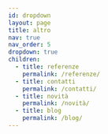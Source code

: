 ```yaml
---
id: dropdown
layout: page
title: altro
nav: true
nav_order: 5
dropdown: true
children:
  - title: referenze
    permalink: /referenze/
  - title: contatti
    permalink: /contatti/
  - title: novità
    permalink: /novità/
  - title: blog
    permalink: /blog/
---
```

